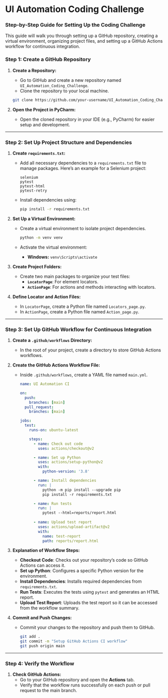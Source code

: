 # UI Automation Coding Challenge

### Step-by-Step Guide for Setting Up the Coding Challenge

This guide will walk you through setting up a GitHub repository, creating a virtual environment, organizing project files, and setting up a GitHub Actions workflow for continuous integration.


### Step 1: Create a GitHub Repository

1. **Create a Repository:**
   - Go to GitHub and create a new repository named `UI_Automation_Coding_Challenge`.
   - Clone the repository to your local machine.
   
   ```bash
   git clone https://github.com/your-username/UI_Automation_Coding_Challenge.git
   ```

2. **Open the Project in PyCharm:**
   - Open the cloned repository in your IDE (e.g., PyCharm) for easier setup and development.

---

### Step 2: Set Up Project Structure and Dependencies

1. **Create `requirements.txt`:**
   - Add all necessary dependencies to a `requirements.txt` file to manage packages. Here’s an example for a Selenium project:
   
     ```plaintext
     selenium
     pytest
     pytest-html
     pytest-retry
     ```
     
   - Install dependencies using:
   
     ```bash
     pip install -r requirements.txt
     ```

2. **Set Up a Virtual Environment:**
   - Create a virtual environment to isolate project dependencies.
   
     ```bash
     python -m venv venv
     ```
   
   - Activate the virtual environment:
     - **Windows:** `venv\Scripts\activate`

3. **Create Project Folders:**
   - Create two main packages to organize your test files:
     - **`LocatorPage`**: For element locators.
     - **`ActionPage`**: For actions and methods interacting with locators.


4. **Define Locator and Action Files:**
   - In `LocatorPage`, create a Python file named `Locators_page.py`.
   - In `ActionPage`, create a Python file named `Action_page.py`.

---

### Step 3: Set Up GitHub Workflow for Continuous Integration

1. **Create a `.github/workflows` Directory:**
   - In the root of your project, create a directory to store GitHub Actions workflows.
   

2. **Create the GitHub Actions Workflow File:**
   - Inside `.github/workflows`, create a YAML file named `main.yml`.
   
     ```yaml
     name: UI Automation CI

     on:
       push:
         branches: [main]
       pull_request:
         branches: [main]

     jobs:
       test:
         runs-on: ubuntu-latest

         steps:
           - name: Check out code
             uses: actions/checkout@v2

           - name: Set up Python
             uses: actions/setup-python@v2
             with:
               python-version: '3.8'

           - name: Install dependencies
             run: |
               python -m pip install --upgrade pip
               pip install -r requirements.txt

           - name: Run tests
             run: |
               pytest --html=reports/report.html
             
           - name: Upload test report
             uses: actions/upload-artifact@v2
             with:
               name: test-report
               path: reports/report.html
     ```

3. **Explanation of Workflow Steps:**
   - **Checkout Code**: Checks out your repository’s code so GitHub Actions can access it.
   - **Set up Python**: Configures a specific Python version for the environment.
   - **Install Dependencies**: Installs required dependencies from `requirements.txt`.
   - **Run Tests**: Executes the tests using `pytest` and generates an HTML report.
   - **Upload Test Report**: Uploads the test report so it can be accessed from the workflow summary.

4. **Commit and Push Changes:**
   - Commit your changes to the repository and push them to GitHub.

     ```bash
     git add .
     git commit -m "Setup GitHub Actions CI workflow"
     git push origin main
     ```

---

### Step 4: Verify the Workflow

1. **Check GitHub Actions:**
   - Go to your GitHub repository and open the **Actions** tab.
   - Verify that the workflow runs successfully on each push or pull request to the main branch.
